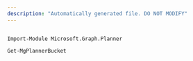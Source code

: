 ```yaml
---
description: "Automatically generated file. DO NOT MODIFY"
---
```


```powershellv1

Import-Module Microsoft.Graph.Planner

Get-MgPlannerBucket

```